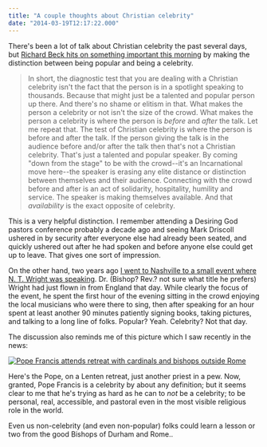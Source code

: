 ```yaml
---
title: "A couple thoughts about Christian celebrity"
date: "2014-03-19T12:17:22.000"
---
```


There's been a lot of talk about Christian celebrity the past several days, but [Richard Beck hits on something important this morning](http://experimentaltheology.blogspot.com/2014/03/on-christian-celebrity.html) by making the distinction between being popular and being a celebrity.

> In short, the diagnostic test that you are dealing with a Christian celebrity isn't the fact that the person is in a spotlight speaking to thousands. Because that might just be a talented and popular person up there. And there's no shame or elitism in that. What makes the person a celebrity or not isn't the size of the crowd. What makes the person a celebrity is where the person is _before_ and _after_ the talk. Let me repeat that. The test of Christian celebrity is where the person is before and after the talk. If the person giving the talk is in the audience before and/or after the talk then that's not a Christian celebrity. That's just a talented and popular speaker. By coming "down from the stage" to be with the crowd--it's an Incarnational move here--the speaker is erasing any elite distance or distinction between themselves and their audience. Connecting with the crowd before and after is an act of solidarity, hospitality, humility and service. The speaker is making themselves available. And that _availability_ is the exact opposite of celebrity.

This is a very helpful distinction. I remember attending a Desiring God pastors conference probably a decade ago and seeing Mark Driscoll ushered in by security after everyone else had already been seated, and quickly ushered out after he had spoken and before anyone else could get up to leave. That gives one sort of impression.

On the other hand, two years ago [I went to Nashville to a small event where N. T. Wright was speaking](http://boarsheadtavern.com/2012/05/09/a-little-more-on-seeing-n-t-wright/). Dr. (Bishop? Rev.? not sure what title he prefers) Wright had just flown in from England that day. While clearly the focus of the event, he spent the first hour of the evening sitting in the crowd enjoying the local musicians who were there to sing, then after speaking for an hour spent at least another 90 minutes patiently signing books, taking pictures, and talking to a long line of folks. Popular? Yeah. Celebrity? Not that day.

The discussion also reminds me of this picture which I saw recently in the news:

[![Pope Francis attends retreat with cardinals and bishops outside Rome](http://chrishubbs.com/wordpress/wp-content/uploads/2014/03/pope-francis-retreat-1024x675.jpg)](http://chrishubbs.com/wordpress/wp-content/uploads/2014/03/pope-francis-retreat.jpg)

Here's the Pope, on a Lenten retreat, just another priest in a pew. Now, granted, Pope Francis is a celebrity by about any definition; but it seems clear to me that he's trying as hard as he can to _not_ be a celebrity; to be personal, real, accessible, and pastoral even in the most visible religious role in the world.

Even us non-celebrity (and even non-popular) folks could learn a lesson or two from the good Bishops of Durham and Rome..
